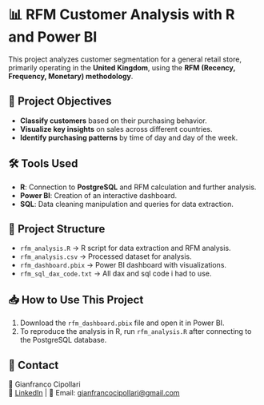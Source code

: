 # 📊 RFM Customer Analysis with R and Power BI  

This project analyzes customer segmentation for a general retail store, primarily operating in the **United Kingdom**, using the **RFM (Recency, Frequency, Monetary) methodology**.

## 📌 Project Objectives  
- **Classify customers** based on their purchasing behavior.  
- **Visualize key insights** on sales across different countries.  
- **Identify purchasing patterns** by time of day and day of the week.  

## 🛠 Tools Used  
- **R**: Connection to **PostgreSQL** and RFM calculation and further analysis.  
- **Power BI**: Creation of an interactive dashboard.  
- **SQL**: Data cleaning manipulation and queries for data extraction.  

## 📂 Project Structure  
- `rfm_analysis.R` → R script for data extraction and RFM analysis.  
- `rfm_analysis.csv` → Processed dataset for analysis.  
- `rfm_dashboard.pbix` → Power BI dashboard with visualizations.
- `rfm_sql_dax_code.txt` → All dax and sql code i had to use.

## 📥 How to Use This Project  
1. Download the `rfm_dashboard.pbix` file and open it in Power BI.  
2. To reproduce the analysis in R, run `rfm_analysis.R` after connecting to the PostgreSQL database.  

## 📌 Contact  
💼  Gianfranco Cipollari  
🔗 [LinkedIn](https://www.linkedin.com/in/gianfranco-cipollari-b61a982b4/) | 📧 Email: gianfrancocipollari@gmail.com  

